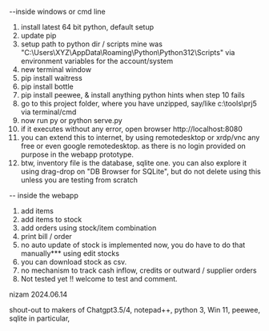 
--inside windows or cmd line
1. install latest 64 bit python, default setup
2. update pip
3. setup path to python dir / scripts mine was "C:\Users\XYZ\AppData\Roaming\Python\Python312\Scripts"
via environment variables for the account/system
4. new terminal window
5. pip install waitress
6. pip install bottle
7. pip install peewee, & install anything python hints when step 10 fails 
8. go to this project folder, where you have unzipped, say/like c:\tools\prj5 via terminal/cmd
9. now run py or python serve.py
10. if it executes without any error, open browser http://localhost:8080
11. you can extend this to internet, by using remotedesktop or xrdp/vnc any free or even google remotedesktop. as there is no login provided on purpose in the webapp prototype.
12. btw, inventory file is the database, sqlite one. you can also explore it using drag-drop on "DB Browser for SQLite", but do not delete using this unless you are testing from scratch 

-- inside the webapp
1. add items
2. add items to stock
3. add orders using stock/item combination
4. print bill / order
5. no auto update of stock is implemented now, you do have to do that manually*** using edit stocks
6. you can download stock as csv. 
7. no mechanism to track cash inflow, credits or outward / supplier orders
8. Not tested yet !! welcome to test and comment.



nizam
2024.06.14

shout-out to makers of Chatgpt3.5/4, notepad++, python 3, Win 11, peewee, sqlite in particular, 

